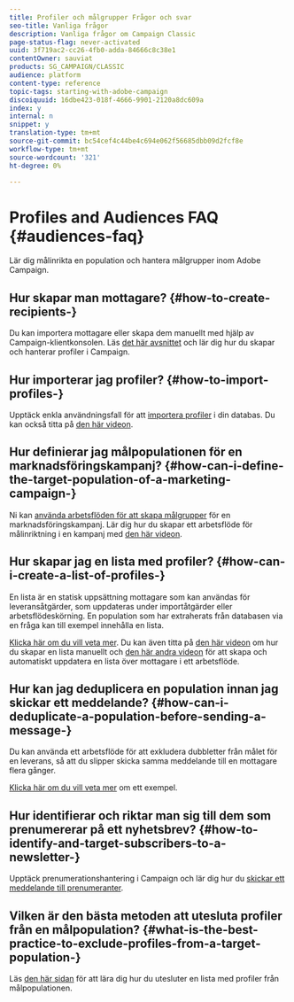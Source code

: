 ```yaml
---
title: Profiler och målgrupper Frågor och svar
seo-title: Vanliga frågor
description: Vanliga frågor om Campaign Classic
page-status-flag: never-activated
uuid: 3f719ac2-cc26-4fb0-adda-84666c8c38e1
contentOwner: sauviat
products: SG_CAMPAIGN/CLASSIC
audience: platform
content-type: reference
topic-tags: starting-with-adobe-campaign
discoiquuid: 16dbe423-018f-4666-9901-2120a8dc609a
index: y
internal: n
snippet: y
translation-type: tm+mt
source-git-commit: bc54cef4c44be4c694e062f56685dbb09d2fcf8e
workflow-type: tm+mt
source-wordcount: '321'
ht-degree: 0%

---
```



# Profiles and Audiences FAQ {#audiences-faq}

Lär dig målinrikta en population och hantera målgrupper inom Adobe Campaign.

## Hur skapar man mottagare? {#how-to-create-recipients-}

Du kan importera mottagare eller skapa dem manuellt med hjälp av Campaign-klientkonsolen. Läs [det här avsnittet](../../platform/using/about-profiles.md) och lär dig hur du skapar och hanterar profiler i Campaign.

## Hur importerar jag profiler? {#how-to-import-profiles-}

Upptäck enkla användningsfall för att [importera profiler](../../platform/using/importing-data.md#generic-import-samples) i din databas. Du kan också titta på [den här videon](https://docs.adobe.com/content/help/en/campaign-learn/campaign-classic-tutorials/getting-started/importing-profiles.html).

## Hur definierar jag målpopulationen för en marknadsföringskampanj? {#how-can-i-define-the-target-population-of-a-marketing-campaign-}

Ni kan [använda arbetsflöden för att skapa målgrupper](../../campaign/using/marketing-campaign-deliveries.md#building-the-main-target-in-a-workflow) för en marknadsföringskampanj. Lär dig hur du skapar ett arbetsflöde för målinriktning i en kampanj med [den här videon](https://docs.adobe.com/content/help/en/campaign-learn/campaign-classic-tutorials/getting-started/creating-a-workflow.html).

## Hur skapar jag en lista med profiler? {#how-can-i-create-a-list-of-profiles-}

En lista är en statisk uppsättning mottagare som kan användas för leveransåtgärder, som uppdateras under importåtgärder eller arbetsflödeskörning. En population som har extraherats från databasen via en fråga kan till exempel innehålla en lista.

[Klicka här om du vill veta mer](../../platform/using/creating-and-managing-lists.md#creating-a-profile-list-from-a-group). Du kan även titta på [den här videon](https://docs.adobe.com/content/help/en/campaign-learn/campaign-classic-tutorials/getting-started/creating-a-list-of-recipients.html) om hur du skapar en lista manuellt och [den här andra videon](https://docs.adobe.com/content/help/en/campaign-classic-learn/tutorials/profile-management/creating-a-list-of-recipients.html) för att skapa och automatiskt uppdatera en lista över mottagare i ett arbetsflöde.

## Hur kan jag deduplicera en population innan jag skickar ett meddelande? {#how-can-i-deduplicate-a-population-before-sending-a-message-}

Du kan använda ett arbetsflöde för att exkludera dubbletter från målet för en leverans, så att du slipper skicka samma meddelande till en mottagare flera gånger.

[Klicka här om du vill veta mer](../../workflow/using/deduplication.md#example--identify-the-duplicates-before-a-delivery) om ett exempel.

## Hur identifierar och riktar man sig till dem som prenumererar på ett nyhetsbrev? {#how-to-identify-and-target-subscribers-to-a-newsletter-}

Upptäck prenumerationshantering i Campaign och lär dig hur du [skickar ett meddelande till prenumeranter](../../delivery/using/managing-subscriptions.md).

## Vilken är den bästa metoden att utesluta profiler från en målpopulation? {#what-is-the-best-practice-to-exclude-profiles-from-a-target-population-}

Läs [den här sidan](../../workflow/using/read-list.md) för att lära dig hur du utesluter en lista med profiler från målpopulationen.
